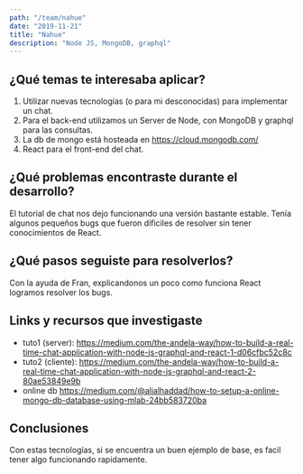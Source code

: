 ```yaml
---
path: "/team/nahue"
date: "2019-11-21"
title: "Nahue"
description: "Node JS, MongoDB, graphql"
---
```


## ¿Qué temas te interesaba aplicar?

 1. Utilizar nuevas tecnologías (o para mi desconocidas) para implementar un chat.
 2. Para el back-end utilizamos un Server de Node, con MongoDB y graphql para las consultas.
 3. La db de mongo está hosteada en https://cloud.mongodb.com/
 4. React para el front-end del chat.

## ¿Qué problemas encontraste durante el desarrollo?

El tutorial de chat nos dejo funcionando una versión bastante estable. Tenía algunos pequeños bugs que fueron dificiles de resolver sin tener conocimientos de React.

## ¿Qué pasos seguiste para resolverlos?

Con la ayuda de Fran, explicandonos un poco como funciona React logramos resolver los bugs.

## Links y recursos que investigaste

- tuto1 (server): https://medium.com/the-andela-way/how-to-build-a-real-time-chat-application-with-node-js-graphql-and-react-1-d06cfbc52c8c
- tuto2 (cliente): https://medium.com/the-andela-way/how-to-build-a-real-time-chat-application-with-node-js-graphql-and-react-2-80ae53849e9b
- online db https://medium.com/@alialhaddad/how-to-setup-a-online-mongo-db-database-using-mlab-24bb583720ba

## Conclusiones

Con estas tecnologías, si se encuentra un buen ejemplo de base, es facil tener algo funcionando rapidamente.
